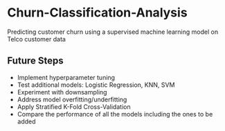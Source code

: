 # Churn-Classification-Analysis
Predicting customer churn using a supervised machine learning model on Telco customer data

## Future Steps
- Implement hyperparameter tuning 
- Test additional models: Logistic Regression, KNN, SVM
- Experiment with downsampling 
- Address model overfitting/underfitting
- Apply Stratified K-Fold Cross-Validation
- Compare the performance of all the models including the ones to be added
